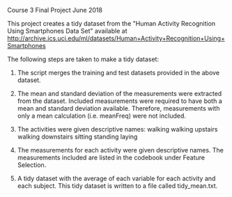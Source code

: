 Course 3 Final Project
June 2018

This project creates a tidy dataset from the "Human Activity Recognition Using Smartphones Data Set" available at http://archive.ics.uci.edu/ml/datasets/Human+Activity+Recognition+Using+Smartphones

The following steps are taken to make a tidy dataset:

1. The script merges the training and test datasets provided in the above dataset.

2. The mean and standard deviation of the measurements were extracted from the dataset. Included measurements were required to have both a mean and standard deviation available. Therefore, measurements with only a mean calculation (i.e. meanFreq) were not included.

3. The activities were given descriptive names:
	walking
	walking upstairs
	walking downstairs
	sitting
	standing
	laying

4. The measurements for each activity were given descriptive names. The measurements  included are listed in the codebook under Feature Selection.

5. A tidy dataset with the average of each variable for each activity and each subject. This tidy dataset is written to a file called tidy_mean.txt.
